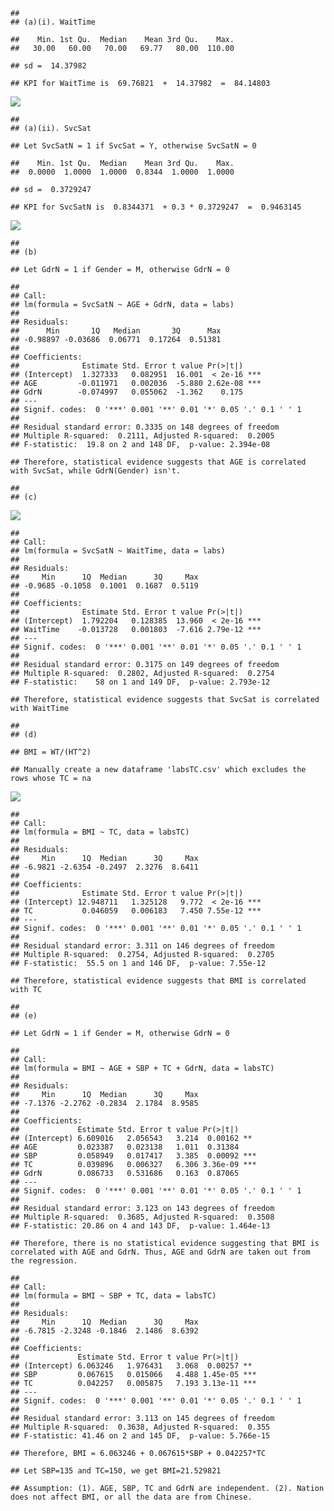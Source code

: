     ## 
    ## (a)(i). WaitTime

    ##    Min. 1st Qu.  Median    Mean 3rd Qu.    Max. 
    ##   30.00   60.00   70.00   69.77   80.00  110.00

    ## sd =  14.37982

    ## KPI for WaitTime is  69.76821  +  14.37982  =  84.14803

![](t3_files/figure-markdown_strict/unnamed-chunk-1-1.png)  

    ## 
    ## (a)(ii). SvcSat

    ## Let SvcSatN = 1 if SvcSat = Y, otherwise SvcSatN = 0

    ##    Min. 1st Qu.  Median    Mean 3rd Qu.    Max. 
    ##  0.0000  1.0000  1.0000  0.8344  1.0000  1.0000

    ## sd =  0.3729247

    ## KPI for SvcSatN is  0.8344371  + 0.3 * 0.3729247  =  0.9463145

![](t3_files/figure-markdown_strict/unnamed-chunk-1-2.png)  

    ## 
    ## (b)

    ## Let GdrN = 1 if Gender = M, otherwise GdrN = 0

    ## 
    ## Call:
    ## lm(formula = SvcSatN ~ AGE + GdrN, data = labs)
    ## 
    ## Residuals:
    ##      Min       1Q   Median       3Q      Max 
    ## -0.98897 -0.03686  0.06771  0.17264  0.51381 
    ## 
    ## Coefficients:
    ##              Estimate Std. Error t value Pr(>|t|)    
    ## (Intercept)  1.327333   0.082951  16.001  < 2e-16 ***
    ## AGE         -0.011971   0.002036  -5.880 2.62e-08 ***
    ## GdrN        -0.074997   0.055062  -1.362    0.175    
    ## ---
    ## Signif. codes:  0 '***' 0.001 '**' 0.01 '*' 0.05 '.' 0.1 ' ' 1
    ## 
    ## Residual standard error: 0.3335 on 148 degrees of freedom
    ## Multiple R-squared:  0.2111, Adjusted R-squared:  0.2005 
    ## F-statistic:  19.8 on 2 and 148 DF,  p-value: 2.394e-08

    ## Therefore, statistical evidence suggests that AGE is correlated with SvcSat, while GdrN(Gender) isn't.

    ## 
    ## (c)

![](t3_files/figure-markdown_strict/unnamed-chunk-1-3.png)  

    ## 
    ## Call:
    ## lm(formula = SvcSatN ~ WaitTime, data = labs)
    ## 
    ## Residuals:
    ##     Min      1Q  Median      3Q     Max 
    ## -0.9685 -0.1058  0.1001  0.1687  0.5119 
    ## 
    ## Coefficients:
    ##              Estimate Std. Error t value Pr(>|t|)    
    ## (Intercept)  1.792204   0.128385  13.960  < 2e-16 ***
    ## WaitTime    -0.013728   0.001803  -7.616 2.79e-12 ***
    ## ---
    ## Signif. codes:  0 '***' 0.001 '**' 0.01 '*' 0.05 '.' 0.1 ' ' 1
    ## 
    ## Residual standard error: 0.3175 on 149 degrees of freedom
    ## Multiple R-squared:  0.2802, Adjusted R-squared:  0.2754 
    ## F-statistic:    58 on 1 and 149 DF,  p-value: 2.793e-12

    ## Therefore, statistical evidence suggests that SvcSat is correlated with WaitTime

    ## 
    ## (d)

    ## BMI = WT/(HT^2)

    ## Manually create a new dataframe 'labsTC.csv' which excludes the rows whose TC = na

![](t3_files/figure-markdown_strict/unnamed-chunk-1-4.png)  

    ## 
    ## Call:
    ## lm(formula = BMI ~ TC, data = labsTC)
    ## 
    ## Residuals:
    ##     Min      1Q  Median      3Q     Max 
    ## -6.9821 -2.6354 -0.2497  2.3276  8.6411 
    ## 
    ## Coefficients:
    ##              Estimate Std. Error t value Pr(>|t|)    
    ## (Intercept) 12.948711   1.325128   9.772  < 2e-16 ***
    ## TC           0.046059   0.006183   7.450 7.55e-12 ***
    ## ---
    ## Signif. codes:  0 '***' 0.001 '**' 0.01 '*' 0.05 '.' 0.1 ' ' 1
    ## 
    ## Residual standard error: 3.311 on 146 degrees of freedom
    ## Multiple R-squared:  0.2754, Adjusted R-squared:  0.2705 
    ## F-statistic:  55.5 on 1 and 146 DF,  p-value: 7.55e-12

    ## Therefore, statistical evidence suggests that BMI is correlated with TC

    ## 
    ## (e)

    ## Let GdrN = 1 if Gender = M, otherwise GdrN = 0

    ## 
    ## Call:
    ## lm(formula = BMI ~ AGE + SBP + TC + GdrN, data = labsTC)
    ## 
    ## Residuals:
    ##     Min      1Q  Median      3Q     Max 
    ## -7.1376 -2.2762 -0.2834  2.1784  8.9585 
    ## 
    ## Coefficients:
    ##             Estimate Std. Error t value Pr(>|t|)    
    ## (Intercept) 6.609016   2.056543   3.214  0.00162 ** 
    ## AGE         0.023387   0.023138   1.011  0.31384    
    ## SBP         0.058949   0.017417   3.385  0.00092 ***
    ## TC          0.039896   0.006327   6.306 3.36e-09 ***
    ## GdrN        0.086733   0.531686   0.163  0.87065    
    ## ---
    ## Signif. codes:  0 '***' 0.001 '**' 0.01 '*' 0.05 '.' 0.1 ' ' 1
    ## 
    ## Residual standard error: 3.123 on 143 degrees of freedom
    ## Multiple R-squared:  0.3685, Adjusted R-squared:  0.3508 
    ## F-statistic: 20.86 on 4 and 143 DF,  p-value: 1.464e-13

    ## Therefore, there is no statistical evidence suggesting that BMI is correlated with AGE and GdrN. Thus, AGE and GdrN are taken out from the regression.

    ## 
    ## Call:
    ## lm(formula = BMI ~ SBP + TC, data = labsTC)
    ## 
    ## Residuals:
    ##     Min      1Q  Median      3Q     Max 
    ## -6.7815 -2.3248 -0.1846  2.1486  8.6392 
    ## 
    ## Coefficients:
    ##             Estimate Std. Error t value Pr(>|t|)    
    ## (Intercept) 6.063246   1.976431   3.068  0.00257 ** 
    ## SBP         0.067615   0.015066   4.488 1.45e-05 ***
    ## TC          0.042257   0.005875   7.193 3.13e-11 ***
    ## ---
    ## Signif. codes:  0 '***' 0.001 '**' 0.01 '*' 0.05 '.' 0.1 ' ' 1
    ## 
    ## Residual standard error: 3.113 on 145 degrees of freedom
    ## Multiple R-squared:  0.3638, Adjusted R-squared:  0.355 
    ## F-statistic: 41.46 on 2 and 145 DF,  p-value: 5.766e-15

    ## Therefore, BMI = 6.063246 + 0.067615*SBP + 0.042257*TC

    ## Let SBP=135 and TC=150, we get BMI=21.529821

    ## Assumption: (1). AGE, SBP, TC and GdrN are independent. (2). Nation does not affect BMI, or all the data are from Chinese.
